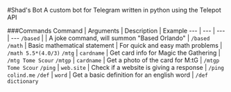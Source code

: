 #Shad's Bot
A custom bot for Telegram written in python using the Telepot API

###Commands
Command | Arguments | Description | Example
--- | --- | --- | ---
``` /based ``` | | A joke command, will summon "Based Orlando" | ``` /based ```
``` /math ``` | Basic mathematical statement | For quick and easy math problems | ``` /math 5.5*(4.0/3) ```
```/mtg``` | ```cardname``` | Get card info for Magic the Gathering | ```/mtg Tome Scour```
```/mtgp``` | ```cardname``` | Get a photo of the card for M:tG | ```/mtgp Tome Scour```
```/ping``` | ```web.site``` | Check if a website is giving a response | ```/ping colind.me```
```/def``` | ```word``` | Get a basic definition for an english word | ```/def dictionary```
